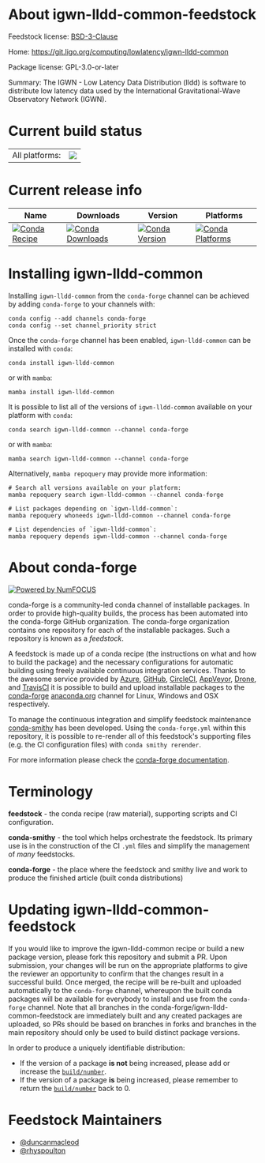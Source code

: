 About igwn-lldd-common-feedstock
================================

Feedstock license: [BSD-3-Clause](https://github.com/conda-forge/igwn-lldd-common-feedstock/blob/main/LICENSE.txt)

Home: https://git.ligo.org/computing/lowlatency/igwn-lldd-common

Package license: GPL-3.0-or-later

Summary: The IGWN - Low Latency Data Distribution (lldd) is software to distribute low latency data used by the International Gravitational-Wave Observatory Network (IGWN).

Current build status
====================


<table><tr><td>All platforms:</td>
    <td>
      <a href="https://dev.azure.com/conda-forge/feedstock-builds/_build/latest?definitionId=18235&branchName=main">
        <img src="https://dev.azure.com/conda-forge/feedstock-builds/_apis/build/status/igwn-lldd-common-feedstock?branchName=main">
      </a>
    </td>
  </tr>
</table>

Current release info
====================

| Name | Downloads | Version | Platforms |
| --- | --- | --- | --- |
| [![Conda Recipe](https://img.shields.io/badge/recipe-igwn--lldd--common-green.svg)](https://anaconda.org/conda-forge/igwn-lldd-common) | [![Conda Downloads](https://img.shields.io/conda/dn/conda-forge/igwn-lldd-common.svg)](https://anaconda.org/conda-forge/igwn-lldd-common) | [![Conda Version](https://img.shields.io/conda/vn/conda-forge/igwn-lldd-common.svg)](https://anaconda.org/conda-forge/igwn-lldd-common) | [![Conda Platforms](https://img.shields.io/conda/pn/conda-forge/igwn-lldd-common.svg)](https://anaconda.org/conda-forge/igwn-lldd-common) |

Installing igwn-lldd-common
===========================

Installing `igwn-lldd-common` from the `conda-forge` channel can be achieved by adding `conda-forge` to your channels with:

```
conda config --add channels conda-forge
conda config --set channel_priority strict
```

Once the `conda-forge` channel has been enabled, `igwn-lldd-common` can be installed with `conda`:

```
conda install igwn-lldd-common
```

or with `mamba`:

```
mamba install igwn-lldd-common
```

It is possible to list all of the versions of `igwn-lldd-common` available on your platform with `conda`:

```
conda search igwn-lldd-common --channel conda-forge
```

or with `mamba`:

```
mamba search igwn-lldd-common --channel conda-forge
```

Alternatively, `mamba repoquery` may provide more information:

```
# Search all versions available on your platform:
mamba repoquery search igwn-lldd-common --channel conda-forge

# List packages depending on `igwn-lldd-common`:
mamba repoquery whoneeds igwn-lldd-common --channel conda-forge

# List dependencies of `igwn-lldd-common`:
mamba repoquery depends igwn-lldd-common --channel conda-forge
```


About conda-forge
=================

[![Powered by
NumFOCUS](https://img.shields.io/badge/powered%20by-NumFOCUS-orange.svg?style=flat&colorA=E1523D&colorB=007D8A)](https://numfocus.org)

conda-forge is a community-led conda channel of installable packages.
In order to provide high-quality builds, the process has been automated into the
conda-forge GitHub organization. The conda-forge organization contains one repository
for each of the installable packages. Such a repository is known as a *feedstock*.

A feedstock is made up of a conda recipe (the instructions on what and how to build
the package) and the necessary configurations for automatic building using freely
available continuous integration services. Thanks to the awesome service provided by
[Azure](https://azure.microsoft.com/en-us/services/devops/), [GitHub](https://github.com/),
[CircleCI](https://circleci.com/), [AppVeyor](https://www.appveyor.com/),
[Drone](https://cloud.drone.io/welcome), and [TravisCI](https://travis-ci.com/)
it is possible to build and upload installable packages to the
[conda-forge](https://anaconda.org/conda-forge) [anaconda.org](https://anaconda.org/)
channel for Linux, Windows and OSX respectively.

To manage the continuous integration and simplify feedstock maintenance
[conda-smithy](https://github.com/conda-forge/conda-smithy) has been developed.
Using the ``conda-forge.yml`` within this repository, it is possible to re-render all of
this feedstock's supporting files (e.g. the CI configuration files) with ``conda smithy rerender``.

For more information please check the [conda-forge documentation](https://conda-forge.org/docs/).

Terminology
===========

**feedstock** - the conda recipe (raw material), supporting scripts and CI configuration.

**conda-smithy** - the tool which helps orchestrate the feedstock.
                   Its primary use is in the construction of the CI ``.yml`` files
                   and simplify the management of *many* feedstocks.

**conda-forge** - the place where the feedstock and smithy live and work to
                  produce the finished article (built conda distributions)


Updating igwn-lldd-common-feedstock
===================================

If you would like to improve the igwn-lldd-common recipe or build a new
package version, please fork this repository and submit a PR. Upon submission,
your changes will be run on the appropriate platforms to give the reviewer an
opportunity to confirm that the changes result in a successful build. Once
merged, the recipe will be re-built and uploaded automatically to the
`conda-forge` channel, whereupon the built conda packages will be available for
everybody to install and use from the `conda-forge` channel.
Note that all branches in the conda-forge/igwn-lldd-common-feedstock are
immediately built and any created packages are uploaded, so PRs should be based
on branches in forks and branches in the main repository should only be used to
build distinct package versions.

In order to produce a uniquely identifiable distribution:
 * If the version of a package **is not** being increased, please add or increase
   the [``build/number``](https://docs.conda.io/projects/conda-build/en/latest/resources/define-metadata.html#build-number-and-string).
 * If the version of a package **is** being increased, please remember to return
   the [``build/number``](https://docs.conda.io/projects/conda-build/en/latest/resources/define-metadata.html#build-number-and-string)
   back to 0.

Feedstock Maintainers
=====================

* [@duncanmacleod](https://github.com/duncanmacleod/)
* [@rhyspoulton](https://github.com/rhyspoulton/)

